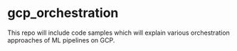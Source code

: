 # gcp_orchestration
This repo will include code samples which will explain various orchestration approaches of ML pipelines on GCP. 
